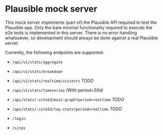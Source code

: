 # Plausible mock server

This mock server implements (part of) the Plausible API required to test the
Plausible app. Only the bare minimal functionality required to execute the e2e
tests is implemented in this server. There is no error handling whatsoever, so
development should always be done against a real Plausible server.

Currently, the following endpoints are supported:

- `/api/v1/stats/aggregate`
- `/api/v1/stats/breakdown`
- `/api/v1/stats/realtime/visitors` _TODO_
- `/api/v1/stats/timeseries` _(With period=30d)_

- `/api/stats/:siteId/main-graph?period=realtime` _TODO_
- `/api/stats/:siteId/top-stats?period=realtime` _TODO_

- `/login`
- `/sites`
